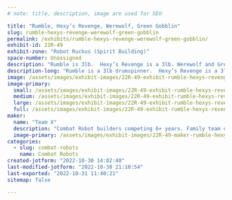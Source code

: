 ```yaml
---
# note: title, description, image are used for SEO

title: "Rumble, Hexy’s Revenge, Werewolf, Green Gobblin"
slug: rumble-hexys-revenge-werewolf-green-gobblin
permalink: /exhibits/rumble-hexys-revenge-werewolf-green-gobblin/
exhibit-id: 22R-49
exhibit-zone: "Robot Ruckus (Spirit Building)"
space-number: Unassigned
description: "Rumble is 3lb.  Hexy’s Revenge is a 3lb. Werewolf and Green Goblin are 1lb. "
description-long: "Rumble is a 3lb drumspinner.  Hexy’s Revenge is a 3lb wedge.  Werewolf and Green goblin are 1lb horizontal spinners."
image: /assets/images/exhibit-images/22R-49-exhibit-rumble-hexys-revenge-werewolf-green-gobblin-47571fe6-26f8-455f-af8c-488f714029a6-large.jpeg
image-primary: 
  small: /assets/images/exhibit-images/22R-49-exhibit-rumble-hexys-revenge-werewolf-green-gobblin-47571fe6-26f8-455f-af8c-488f714029a6-small.jpeg
  medium: /assets/images/exhibit-images/22R-49-exhibit-rumble-hexys-revenge-werewolf-green-gobblin-47571fe6-26f8-455f-af8c-488f714029a6-medium.jpeg
  large: /assets/images/exhibit-images/22R-49-exhibit-rumble-hexys-revenge-werewolf-green-gobblin-47571fe6-26f8-455f-af8c-488f714029a6-large.jpeg
  full: /assets/images/exhibit-images/22R-49-exhibit-rumble-hexys-revenge-werewolf-green-gobblin-47571fe6-26f8-455f-af8c-488f714029a6-full.jpeg
maker: 
  name: "Team X"
  description: "Combat Robot builders competing 6+ years. Family team of 7 competed on Battlebots with our Heavyweight Rampage."
  image-primary: /assets/images/exhibit-images/22R-49-maker-rumble-hexys-revenge-werewolf-green-gobblin-c3d29179-f3cf-42d7-a4af-6c89a40d9df4-medium.jpeg
categories: 
  - slug: combat-robots
    name: Combat Robots
created-jotform: "2022-10-30 14:02:40"
last-modified-jotform: "2022-10-30 21:10:54"
last-exported: "2022-10-31 11:40:21"
sitemap: false

---
```

